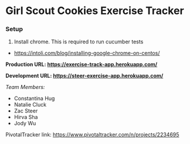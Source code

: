 # Girl Scout Cookies Exercise Tracker


### Setup

1. Install chrome. This is required to run cucumber tests
  - https://intoli.com/blog/installing-google-chrome-on-centos/

**Production URL: https://exercise-track-app.herokuapp.com/**


**Development URL: https://steer-exercise-app.herokuapp.com/**

*Team Members:*
* Constantina Hug
* Natalie Cluck
* Zac Steer
* Hirva Sha
* Jody Wu

PivotalTracker link: https://www.pivotaltracker.com/n/projects/2234695
